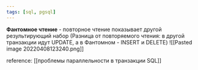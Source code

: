 ```yaml
---
tags: [sql, pgsql]
---
```

 
 **Фантомное чтение** - повторное чтение показывает другой результирующий набор (Разница от повторяемого чтения: в другой транзакции идут UPDATE, а в Фантомном - INSERT и DELETE)
![[Pasted image 20220408123240.png]]

reference: [[проблемы параллельности в транзакции SQL]]
